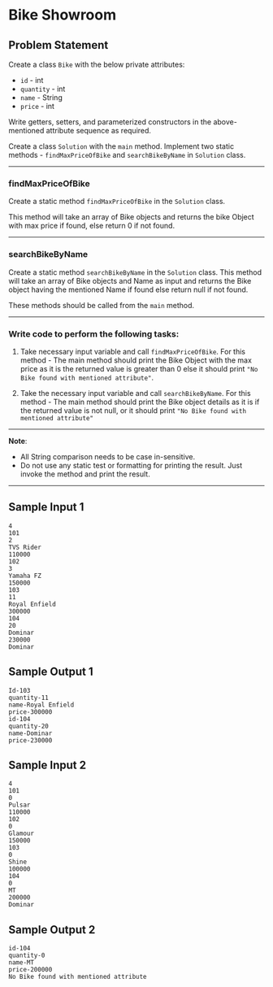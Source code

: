 # Bike Showroom

## Problem Statement

Create a class `Bike` with the below private attributes:
- `id` - int
- `quantity` - int
- `name` - String
- `price` - int

Write getters, setters, and parameterized constructors in the above-mentioned attribute sequence as required.

Create a class `Solution` with the `main` method. Implement two static methods - `findMaxPriceOfBike` and `searchBikeByName` in `Solution` class.

---

### findMaxPriceOfBike

Create a static method `findMaxPriceOfBike` in the `Solution` class.

This method will take an array of Bike objects and returns the bike Object with max price if found, else return 0 if not found.

---

### searchBikeByName

Create a static method `searchBikeByName` in the `Solution` class. This method will take an array of Bike objects and Name as input and returns the Bike object having the mentioned Name if found else return null if not found.

These methods should be called from the `main` method.

---

### Write code to perform the following tasks:

1. Take necessary input variable and call `findMaxPriceOfBike`. For this method - The main method should print the Bike Object with the max price as it is the returned value is greater than 0 else it should print `"No Bike found with mentioned attribute"`.

2. Take the necessary input variable and call `searchBikeByName`. For this method - The main method should print the Bike object details as it is if the returned value is not null, or it should print `"No Bike found with mentioned attribute"`

---

**Note**:
- All String comparison needs to be case in-sensitive.
- Do not use any static test or formatting for printing the result. Just invoke the method and print the result.

---

## Sample Input 1
```text
4
101
2
TVS Rider
110000
102
3
Yamaha FZ
150000
103
11
Royal Enfield
300000
104
20
Dominar
230000
Dominar
```

## Sample Output 1
```text
Id-103
quantity-11
name-Royal Enfield
price-300000
id-104
quantity-20
name-Dominar
price-230000
```

## Sample Input 2
```text
4
101
0
Pulsar
110000
102
0
Glamour
150000
103
0
Shine
100000
104
0
MT
200000
Dominar
```

## Sample Output 2
```text
id-104
quantity-0
name-MT
price-200000
No Bike found with mentioned attribute
